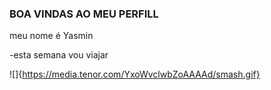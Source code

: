 ### BOA VINDAS AO MEU PERFILL 

meu nome é Yasmin

-esta semana vou viajar


  ![]{https://media.tenor.com/YxoWvclwbZoAAAAd/smash.gif}

